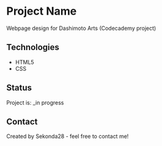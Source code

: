 # Project Name
Webpage design for Dashimoto Arts (Codecademy project)

## Technologies
* HTML5
* CSS

## Status
Project is: _in progress

## Contact
Created by Sekonda28 - feel free to contact me!